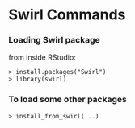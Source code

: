 # Swirl Commands

### Loading Swirl package

from inside RStudio:
```{R}
> install.packages("Swirl")
> library(swirl)
```

### To load some other packages
```{R}
> install_from_swirl(...)
```
